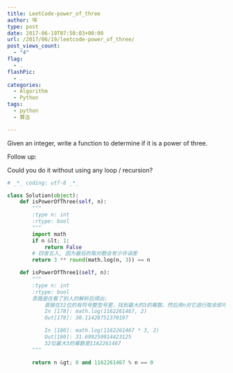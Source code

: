 ```yaml
---
title: LeetCode-power_of_three
author: 咩
type: post
date: 2017-06-19T07:50:03+00:00
url: /2017/06/19/leetcode-power_of_three/
post_views_count:
  - "4"
flag:
  - .
flashPic:
  - .
categories:
  - Algorithm
  - Python
tags:
  - python
  - 算法

---
```

Given an integer, write a function to determine if it is a power of three.

Follow up:
  
Could you do it without using any loop / recursion?

```python
# _*_ coding: utf-8 _*_

class Solution(object):
    def isPowerOfThree(self, n):
        """
        :type n: int
        :rtype: bool
        """
        import math
        if n &lt; 1:
            return False
        # 四舍五入, 因为最后的取对数会有少许误差
        return 3 ** round(math.log(n, 3)) == n

    def isPowerOfThree1(self, n):
        """
        :type n: int
        :rtype: bool
        思路是在看了别人的解析后得出:
            直接在32位的有符号整型号里，找到最大的3的幂数，然后用n对它进行取余即可
            In [178]: math.log(1162261467, 2)
            Out[178]: 30.11428751370197

            In [180]: math.log(1162261467 * 3, 2)
            Out[180]: 31.699250014423125
            32位最大3的幂数是1162261467
        """

        return n &gt; 0 and 1162261467 % n == 0
```
